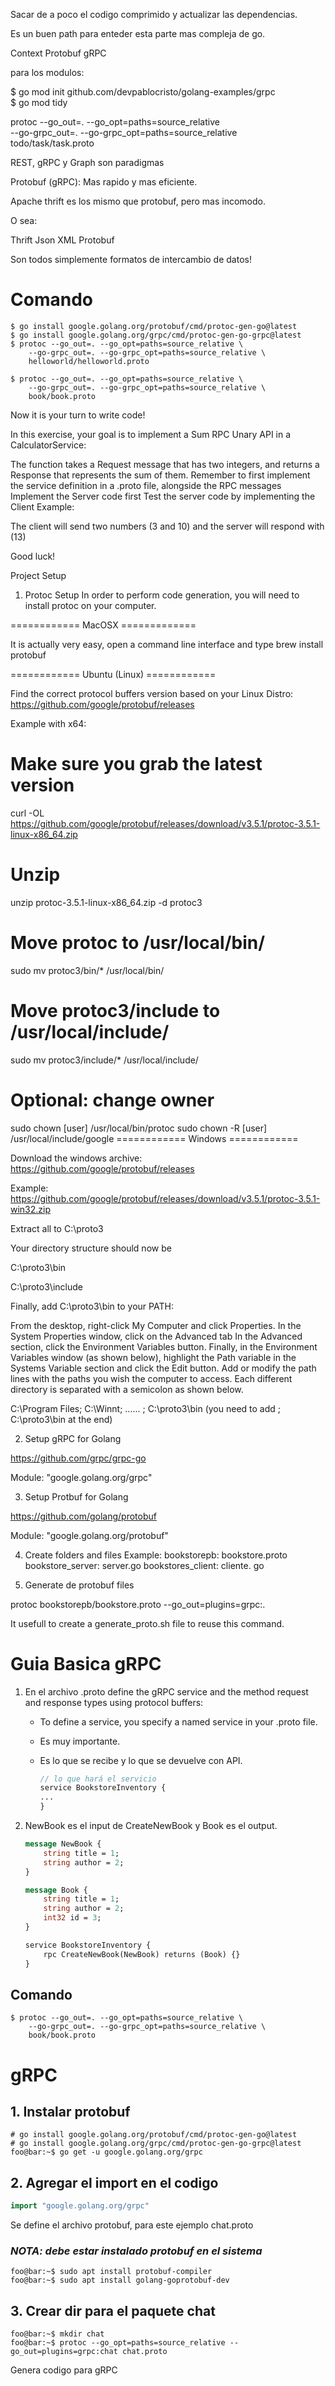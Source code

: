 Sacar  de a poco el codigo comprimido y actualizar las dependencias.

Es un buen path para enteder esta parte mas compleja de go.


Context
Protobuf
gRPC


para los modulos:

$ go mod init github.com/devpablocristo/golang-examples/grpc   
$ go mod tidy


protoc --go_out=. --go_opt=paths=source_relative \
    --go-grpc_out=. --go-grpc_opt=paths=source_relative \
    todo/task/task.proto




REST, gRPC y Graph son paradigmas 

Protobuf (gRPC): Mas rapido y mas eficiente. 




Apache thrift es los mismo que protobuf, pero mas incomodo.

O sea:

Thrift
Json
XML
Protobuf

Son todos simplemente formatos de intercambio de datos!



# Comando

```shell
$ go install google.golang.org/protobuf/cmd/protoc-gen-go@latest
$ go install google.golang.org/grpc/cmd/protoc-gen-go-grpc@latest
$ protoc --go_out=. --go_opt=paths=source_relative \
    --go-grpc_out=. --go-grpc_opt=paths=source_relative \
    helloworld/helloworld.proto

$ protoc --go_out=. --go_opt=paths=source_relative \
    --go-grpc_out=. --go-grpc_opt=paths=source_relative \
    book/book.proto
```





Now it is your turn to write code!

In this exercise, your goal is to implement a Sum RPC Unary API in a CalculatorService:

The function takes a Request message that has two integers, and returns a Response that represents the sum of them.
Remember to first implement the service definition in a .proto file, alongside the RPC messages
Implement the Server code first
Test the server code by implementing the Client
Example:

The client will send two numbers (3 and 10) and the server will respond with (13)

Good luck!



Project Setup

1) Protoc Setup
In order to perform code generation, you will need to install protoc  on your computer.

============ MacOSX =============

It is actually very easy, open a command line interface and type brew install protobuf 

============ Ubuntu (Linux) ============

Find the correct protocol buffers version based on your Linux Distro: https://github.com/google/protobuf/releases

Example with x64:

# Make sure you grab the latest version
curl -OL https://github.com/google/protobuf/releases/download/v3.5.1/protoc-3.5.1-linux-x86_64.zip
# Unzip
unzip protoc-3.5.1-linux-x86_64.zip -d protoc3
# Move protoc to /usr/local/bin/
sudo mv protoc3/bin/* /usr/local/bin/
# Move protoc3/include to /usr/local/include/
sudo mv protoc3/include/* /usr/local/include/
# Optional: change owner
sudo chown [user] /usr/local/bin/protoc
sudo chown -R [user] /usr/local/include/google
============ Windows ============

Download the windows archive: https://github.com/google/protobuf/releases

Example: https://github.com/google/protobuf/releases/download/v3.5.1/protoc-3.5.1-win32.zip

Extract all to C:\proto3  

Your directory structure should now be

C:\proto3\bin 

C:\proto3\include 

Finally, add C:\proto3\bin to your PATH:

From the desktop, right-click My Computer and click Properties.
In the System Properties window, click on the Advanced tab
In the Advanced section, click the Environment Variables button.
Finally, in the Environment Variables window (as shown below), highlight the Path variable in the Systems Variable section and click the Edit button. Add or modify the path lines with the paths you wish the computer to access. Each different directory is separated with a semicolon as shown below.

C:\Program Files; C:\Winnt; ...... ; C:\proto3\bin
(you need to add ; C:\proto3\bin  at the end)


2) Setup gRPC for Golang

https://github.com/grpc/grpc-go

Module: "google.golang.org/grpc"

3) Setup Protbuf for Golang

https://github.com/golang/protobuf

Module: "google.golang.org/protobuf"

4) Create folders and files
    Example: 
        bookstorepb: bookstore.proto
        bookstore_server: server.go
        bookstores_client: cliente. go

5) Generate de protobuf files

protoc bookstorepb/bookstore.proto --go_out=plugins=grpc:.

It usefull to create a generate_proto.sh file to reuse this command.













# Guia Basica gRPC

1. En el archivo .proto define the gRPC service and the method request and response types using protocol buffers:
    - To define a service, you specify a named service in your .proto file.
    - Es muy importante.
    - Es lo que se recibe y lo que se devuelve con API.

        ```proto
        // lo que hará el servicio
        service BookstoreInventory {
        ...
        }
        ```

2. NewBook es el input de CreateNewBook y Book es el output.

    ```proto
    message NewBook {
        string title = 1;
        string author = 2;
    }

    message Book {
        string title = 1;
        string author = 2;
        int32 id = 3;
    }

    service BookstoreInventory {
        rpc CreateNewBook(NewBook) returns (Book) {}
    }
    ```

## Comando

```shell
$ protoc --go_out=. --go_opt=paths=source_relative \
    --go-grpc_out=. --go-grpc_opt=paths=source_relative \
    book/book.proto
```
# gRPC

## 1. Instalar protobuf

```shell
# go install google.golang.org/protobuf/cmd/protoc-gen-go@latest
# go install google.golang.org/grpc/cmd/protoc-gen-go-grpc@latest
foo@bar:~$ go get -u google.golang.org/grpc
```

## 2. Agregar el import en el codigo

```go
import "google.golang.org/grpc"
```

Se define el archivo protobuf, para este ejemplo chat.proto

### *NOTA: debe estar instalado protobuf en el sistema*

```shell
foo@bar:~$ sudo apt install protobuf-compiler
foo@bar:~$ sudo apt install golang-goprotobuf-dev
```

## 3. Crear dir para el paquete chat

```shell
foo@bar:~$ mkdir chat
foo@bar:~$ protoc --go_opt=paths=source_relative --go_out=plugins=grpc:chat chat.proto
```

Genera codigo para gRPC
